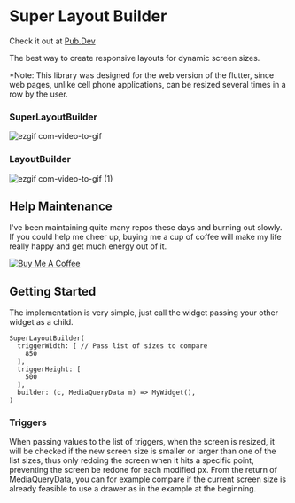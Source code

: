 # Super Layout Builder
Check it out at [Pub.Dev](https://pub.dev/packages/super_layout_builder)

The best way to create responsive layouts for dynamic screen sizes.

*Note: This library was designed for the web version of the flutter, since web pages, unlike cell phone applications, can be resized several times in a row by the user.

### SuperLayoutBuilder
![ezgif com-video-to-gif](https://user-images.githubusercontent.com/22732544/81522137-dd0b5c80-931f-11ea-9a5e-5f2d4067fb10.gif)

### LayoutBuilder
![ezgif com-video-to-gif (1)](https://user-images.githubusercontent.com/22732544/81522150-ec8aa580-931f-11ea-80b1-8210793f514f.gif)

## Help Maintenance

I've been maintaining quite many repos these days and burning out slowly. If you could help me cheer up, buying me a cup of coffee will make my life really happy and get much energy out of it.

<a href="https://www.buymeacoffee.com/RtrHv1C" target="_blank"><img src="https://www.buymeacoffee.com/assets/img/custom_images/purple_img.png" alt="Buy Me A Coffee" style="height: auto !important;width: auto !important;" ></a>

## Getting Started
The implementation is very simple, just call the widget passing your other widget as a child.

    SuperLayoutBuilder(
      triggerWidth: [ // Pass list of sizes to compare
        850
      ],
      triggerHeight: [
        500
      ],
      builder: (c, MediaQueryData m) => MyWidget(),
    )

### Triggers
When passing values ​​to the list of triggers, when the screen is resized, it will be checked if the new screen size is smaller or larger than one of the list sizes, thus only redoing the screen when it hits a specific point, preventing the screen be redone for each modified px.
From the return of MediaQueryData, you can for example compare if the current screen size is already feasible to use a drawer as in the example at the beginning.
